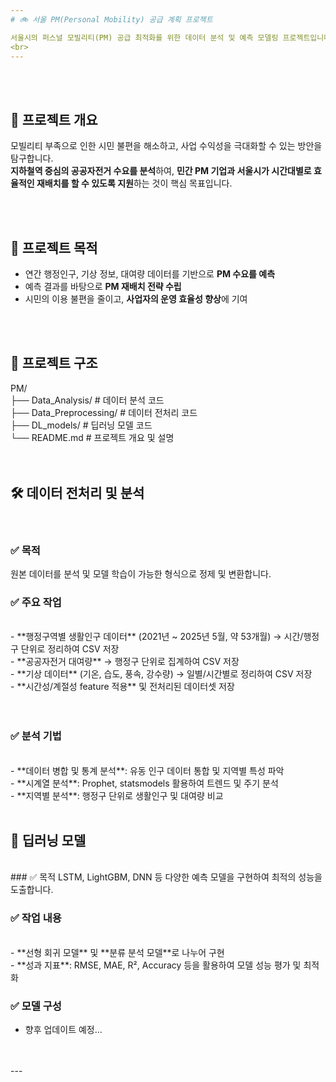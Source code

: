 ```yaml
---
# 🚲 서울 PM(Personal Mobility) 공급 계획 프로젝트

서울시의 퍼스널 모빌리티(PM) 공급 최적화를 위한 데이터 분석 및 예측 모델링 프로젝트입니다.
<br>
---
```

<br>
<br>

## 📌 프로젝트 개요

모빌리티 부족으로 인한 시민 불편을 해소하고, 사업 수익성을 극대화할 수 있는 방안을 탐구합니다. <br> 
**지하철역 중심의 공공자전거 수요를 분석**하여, **민간 PM 기업과 서울시가 시간대별로 효율적인 재배치를 할 수 있도록 지원**하는 것이 핵심 목표입니다.

<br>
<br>

## 🎯 프로젝트 목적

- 연간 행정인구, 기상 정보, 대여량 데이터를 기반으로 **PM 수요를 예측**<br>
- 예측 결과를 바탕으로 **PM 재배치 전략 수립**<br>
- 시민의 이용 불편을 줄이고, **사업자의 운영 효율성 향상**에 기여<br>

<br>
<br>

## 📁 프로젝트 구조
PM/ <br>
├── Data_Analysis/ # 데이터 분석 코드 <br>
├── Data_Preprocessing/ # 데이터 전처리 코드 <br>
├── DL_models/ # 딥러닝 모델 코드 <br>
└── README.md # 프로젝트 개요 및 설명<br>
<br>
<br>

## 🛠 데이터 전처리 및 분석
<br>

### ✅ 목적
원본 데이터를 분석 및 모델 학습이 가능한 형식으로 정제 및 변환합니다.

### ✅ 주요 작업
<br>
- **행정구역별 생활인구 데이터** (2021년 ~ 2025년 5월, 약 53개월) → 시간/행정구 단위로 정리하여 CSV 저장<br>
- **공공자전거 대여량** → 행정구 단위로 집계하여 CSV 저장<br>
- **기상 데이터** (기온, 습도, 풍속, 강수량) → 일별/시간별로 정리하여 CSV 저장<br>
- **시간성/계절성 feature 적용** 및 전처리된 데이터셋 저장<br>
<br>
<br>

### ✅ 분석 기법
<br>
- **데이터 병합 및 통계 분석**: 유동 인구 데이터 통합 및 지역별 특성 파악<br>
- **시계열 분석**: Prophet, statsmodels 활용하여 트렌드 및 주기 분석<br>
- **지역별 분석**: 행정구 단위로 생활인구 및 대여량 비교
<br>
<br>

## 🤖 딥러닝 모델
<br>
### ✅ 목적
LSTM, LightGBM, DNN 등 다양한 예측 모델을 구현하여 최적의 성능을 도출합니다.
<br>

### ✅ 작업 내용
<br>
- **선형 회귀 모델** 및 **분류 분석 모델**로 나누어 구현<br>
- **성과 지표**: RMSE, MAE, R², Accuracy 등을 활용하여 모델 성능 평가 및 최적화
<br>

### ✅ 모델 구성
- 향후 업데이트 예정...
<br>
<br>
---
